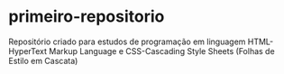 # primeiro-repositorio
Repositório criado para estudos de programação em linguagem HTML-HyperText Markup Language e CSS-Cascading Style Sheets (Folhas de Estilo em Cascata)
